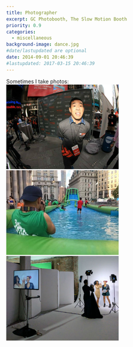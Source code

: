 ```yaml
---
title: Photographer
excerpt: GC Photobooth, The Slow Motion Booth
priority: 0.9
categories:
  - miscellaneous
background-image: dance.jpg
#date/lastupdated are optional
date: 2014-09-01 20:46:39
#lastupdated: 2017-03-15 20:46:39
---
```

Sometimes I take photos:<br>
<img src = "../images/photo1.jpg" width="300"><br>
<img src = "../images/photo2.jpg" width="300"><br>
<img src = "../images/photo3.jpg" width="300">
